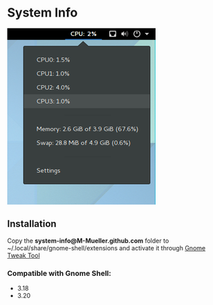 System Info
===========

![screenshot](screenshot.png)

Installation
------------
Copy the **system-info@<span>M-Mueller.github</span>.com** folder to ~/.local/share/gnome-shell/extensions and activate it through [Gnome Tweak Tool](http://wiki.gnome.org/GnomeTweakTool)

### Compatible with Gnome Shell:
- 3.18
- 3.20
